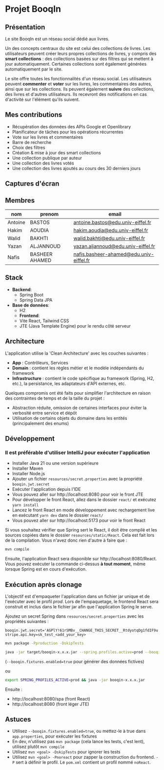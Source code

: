 # Projet BooqIn

## Présentation

Le site BooqIn est un réseau social dédié aux livres.

Un des concepts centraux du site est celui des collections de livres. Les utilisateurs peuvent créer leurs propres collections de livres, y compris des **smart collections** : des collections basées sur des filtres qui se mettent à jour automatiquement. Certaines collections sont également générées automatiquement par le site.

Le site offre toutes les fonctionnalités d'un réseau social. Les utilisateurs peuvent **commenter** et **voter** sur les livres, les commentaires des autres, ainsi que sur les collections. Ils peuvent également **suivre** des collections, des livres et d'autres utilisateurs. Ils recevront des notifications en cas d'activité sur l'élément qu'ils suivent.

## Mes contributions

- Récupération des données des APIs Google et Openlibrary
- Planificateur de tâches pour les opérations récurrentes
- Vote sur les livres et commentaires
- Barre de recherche
- Choix des filtres
- Création & mise à jour des smart collections
- Une collection publique par auteur
- Une collection des livres votés
- Une collection des livres ajoutés au cours des 30 derniers jours

## Captures d'écran


## Membres

| nom     | prenom         | email                                   |
|---------|----------------|-----------------------------------------|
| Antoine | BASTOS         | antoine.bastos@edu.univ-eiffel.fr       |
| Hakim   | AOUDIA         | hakim.aoudia@edu.univ-eiffel.fr         |
| Walid   | BAKHTI         | walid.bakhti@edu.univ-eiffel.fr         |
| Yazan   | ALJANNOUD      | yazan.aljannoud@edu.univ-eiffel.fr      |
| Nafis   | BASHEER AHAMED | nafis.basheer-ahamed@edu.univ-eiffel.fr |

## Stack

- **Backend**: 
  - Spring Boot
  - Spring Data JPA
- **Base de données**: 
  - H2
  - **Frontend**:
  - Vite React, Tailwind CSS
  - JTE (Java Template Engine) pour le rendu côté serveur

## Architecture

L'application utilise la 'Clean Architecture' avec les couches suivantes :

- **App** : Contrôleurs, Services
- **Domain** : contient les règles métier et le modèle indépendants du framework
- **Infrastructure** : contient le code spécifique au framework (Spring, H2, etc.), la persistance, les adaptateurs d'API externes, etc.

Quelques compromis ont été faits pour simplifier l'architecture en raison des contraintes de temps et de la taille du projet :

- Abstraction réduite, omission de certaines interfaces pour éviter la verbosité entre service et dépôt
- Utilisation de certains objets du domaine dans les entités (principalement des enums)

## Développement

### Il est préférable d'utiliser IntelliJ pour exécuter l'application

- Installer Java 21 ou une version supérieure
- Installer Maven
- Installer Node.js
- Ajouter un fichier `resources/secret.properties` avec la propriété `booqin.jwt.secret`
- Exécuter l'application depuis l'IDE
- Vous pouvez aller sur http://localhost:8080 pour voir le front JTE
- Pour développer le front React, allez dans le dossier `react/` et exécutez `yarn install`
- Lancez le front React en mode développement avec rechargement live en exécutant `yarn dev` dans le dossier `react/`
- Vous pouvez aller sur http://localhost:5173 pour voir le front React

Si vous souhaitez vérifier que Spring sert le React, il doit être compilé et les sources copiées dans le dossier `resources/static/React`. Cela est fait lors de la compilation. Vous n'avez donc rien d'autre à faire que :

```bash
mvn compile
```

Ensuite, l'application React sera disponible sur http://localhost:8080/React. Vous pouvez exécuter la commande ci-dessus **à tout moment**, même lorsque Spring est en cours d'exécution.

## Exécution après clonage

L'objectif est d'empaqueter l'application dans un fichier jar unique et de l'exécuter avec le profil *prod*. Lors de l'empaquetage, le frontend React sera construit et inclus dans le fichier jar afin que l'application Spring le serve.

Ajoutez un secret Spring dans `resources/secret.properties` avec les propriétés suivantes :

```properties
booqin.jwt.secret='AGPlY!61rSMBv__CHANGE_THIS_SECRET__RtdyotqDg1fdIF9u!#Z'
stripe.api.key=sk_test_<add_your_key>
```

```bash
mvn package -Pproduction -DskipTests
```

```bash
java -jar target/booqin-x.x.x.jar --spring.profiles.active=prod --booqin.fixtures.enabled=true
```

(`--booqin.fixtures.enabled=true` pour générer des données fictives)

ou

```bash
export SPRING_PROFILES_ACTIVE=prod && java -jar booqin-x.x.x.jar
```

Ensuite :

- http://localhost:8080/spa (front React)
- http://localhost:8080 (front léger JTE)

## Astuces

- Utilisez `--booqin.fixtures.enabled=true`, ou mettez-le à true dans `app.properties`, pour exécuter les fixtures
- En dev, n'utilisez pas `mvn package` (cela lance les tests, c'est lent), utilisez plutôt `mvn compile`
- Utilisez `mvn <goal> -DskipTests` pour ignorer les tests
- Utilisez `mvn <goal> -Pnoreact` pour zapper la construction du frontend. `-P` sert à définir le profil. Le `pom.xml` contient un profil nommé `noReact`.

